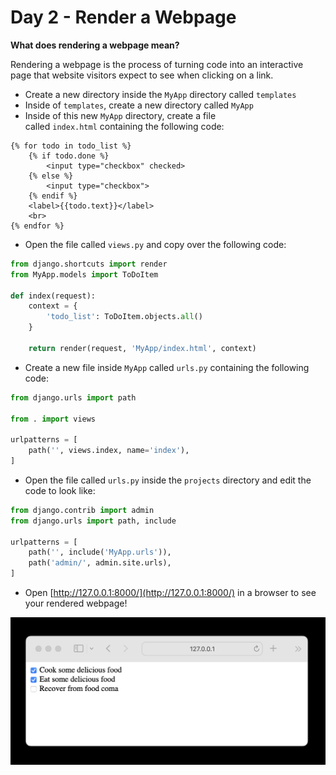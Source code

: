 # Day 2 - Render a Webpage

**What does rendering a webpage mean?**

Rendering a webpage is the process of turning code into an interactive page that website visitors expect to see when clicking on a link.

- Create a new directory inside the `MyApp` directory called `templates`
- Inside of `templates`, create a new directory called `MyApp`
- Inside of this new `MyApp` directory, create a file called `index.html` containing the following code:

```
{% for todo in todo_list %}
    {% if todo.done %} 
        <input type="checkbox" checked> 
    {% else %} 
        <input type="checkbox">
    {% endif %}
    <label>{{todo.text}}</label>
    <br>
{% endfor %}		
```

- Open the file called `views.py` and copy over the following code:

```python
from django.shortcuts import render
from MyApp.models import ToDoItem

def index(request):
    context = {
        'todo_list': ToDoItem.objects.all()
    }

    return render(request, 'MyApp/index.html', context)
```

- Create a new file inside `MyApp` called `urls.py` containing the following code:

```python
from django.urls import path

from . import views

urlpatterns = [
    path('', views.index, name='index'),
]
```

- Open the file called `urls.py` inside the `projects` directory and edit the code to look like:

```python
from django.contrib import admin
from django.urls import path, include

urlpatterns = [
    path('', include('MyApp.urls')),
    path('admin/', admin.site.urls),
]
```

- Open [http://127.0.0.1:8000/](http://127.0.0.1:8000/) in a browser to see your rendered webpage!

![Screenshot 2023-04-23 at 8.23.47 PM.png](png/day2/Screenshot_2023-04-23_at_8.23.47_PM.png)